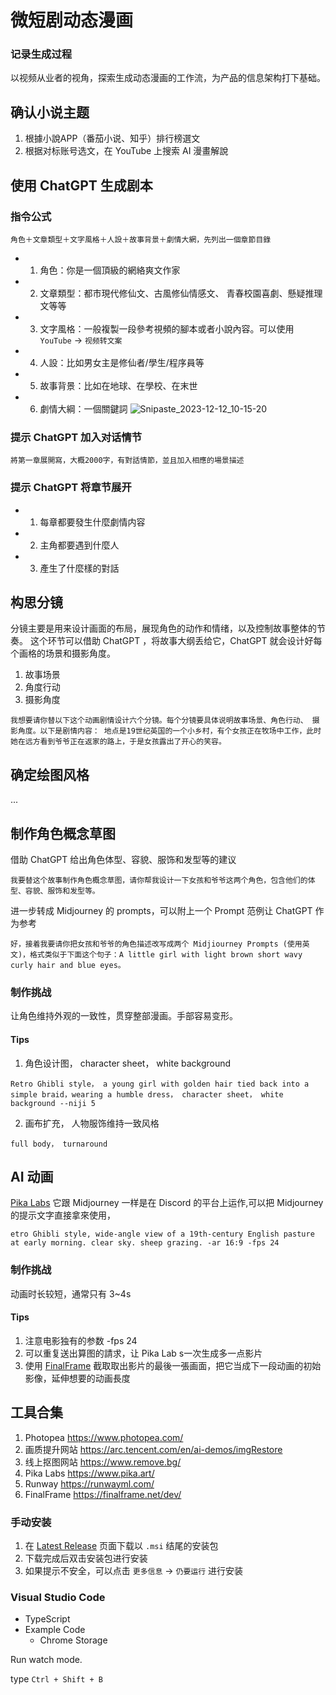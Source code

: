 # 微短剧动态漫画
### 记录生成过程
以视频从业者的视角，探索生成动态漫画的工作流，为产品的信息架构打下基础。

## 确认小说主题
1. 根據小說APP（番茄小说、知乎）排行榜選文
2. 根据对标账号选文，在 YouTube 上搜索 AI 漫畫解說

## 使用 ChatGPT 生成剧本

### 指令公式
```  
角色＋文章類型＋文字風格＋人設＋故事背景＋劇情大網，先列出一個章節目錄
```
* 1. 角色：你是一個頂級的網絡爽文作家
* 2. 文章類型：都市現代修仙文、古風修仙情感文、 青春校園喜劇、懸疑推理文等等
* 3. 文字風格：一般複製一段參考視頻的腳本或者小說內容。可以使用 `YouTube` -> `视频转文案` 
* 4. 人設：比如男女主是修仙者/學生/程序員等
* 5. 故事背景：比如在地球、在學校、在末世
* 6. 劇情大綱：一個關鍵詞
![Snipaste_2023-12-12_10-15-20](https://github.com/qingqing-ux/Short-play-generation/assets/107176473/8c5934e8-df42-40a7-b728-1cac84f8ad88)

### 提示 ChatGPT 加入对话情节
```  
將第一章展開寫，大概2000字，有對話情節，並且加入相應的場景描述
```
### 提示 ChatGPT 将章节展开

* 1. 每章都要發生什麼劇情内容          
* 2. 主角都要遇到什麼人
* 3. 產生了什麼樣的對話

 
## 构思分镜
分镜主要是用来设计画面的布局，展现角色的动作和情绪，以及控制故事整体的节奏。 这个环节可以借助 ChatGPT ，将故事大纲丢给它，ChatGPT 就会设计好每个画格的场景和摄影角度。
1. 故事场景
2. 角度行动
3. 摄影角度
```  
我想要请你替以下这个动画剧情设计六个分镜。每个分镜要具体说明故事场景、角色行动、 摄影角度。以下是剧情内容： 地点是19世纪英国的一个小乡村，有个女孩正在牧场中工作，此时她在远方看到爷爷正在返家的路上，于是女孩露出了开心的笑容。
```

## 确定绘图风格
...

## 制作角色概念草图
借助 ChatGPT 给出角色体型、容貌、服饰和发型等的建议
```
我要替这个故事制作角色概念草图，请你帮我设计一下女孩和爷爷这两个角色，包含他们的体型、容貌、服饰和发型等。
```
进一步转成 Midjourney 的 prompts，可以附上一个 Prompt 范例让 ChatGPT 作为参考
```
好，接着我要请你把女孩和爷爷的角色描述改写成两个 Midjiourney Prompts (使用英文)，格式类似于下面这个句子：A little girl with light brown short wavy curly hair and blue eyes。
```

### 制作挑战
让角色维持外观的一致性，贯穿整部漫画。手部容易变形。

#### Tips
1. 角色设计图， character sheet， white background
```
Retro Ghibli style， a young girl with golden hair tied back into a simple braid，wearing a humble dress， character sheet， white background --niji 5
```
2. 画布扩充， 人物服饰维持一致风格 
```
full body， turnaround
```

## AI 动画
[Pika Labs](https://www.pika.art/) 它跟 Midjourney 一样是在 Discord 的平台上运作,可以把 Midjourney 的提示文字直接拿來使用，

```
etro Ghibli style, wide-angle view of a 19th-century English pasture at early morning. clear sky. sheep grazing. -ar 16:9 -fps 24 
```
### 制作挑战
动画时长较短，通常只有 3~4s

#### Tips
1. 注意电影独有的参数 -fps 24
2. 可以重复送出算图的請求，让 Pika Lab s一次生成多一点影片
3. 使用 [FinalFrame](https://finalframe.net/dev/) 截取取出影片的最後一張画面，把它当成下一段动画的初始影像，延伸想要的动画長度



## 工具合集

1. Photopea  https://www.photopea.com/ 
2. 画质提升网站  https://arc.tencent.com/en/ai-demos/imgRestore
3. 线上抠图网站  https://www.remove.bg/
4. Pika Labs  https://www.pika.art/
5. Runway  https://runwayml.com/
6. FinalFrame  https://finalframe.net/dev/






### 手动安装

1. 在 [Latest Release](https://github.com/yetone/openai-translator/releases/latest) 页面下载以 `.msi` 结尾的安装包
2. 下载完成后双击安装包进行安装
3. 如果提示不安全，可以点击 `更多信息` -> `仍要运行` 进行安装

### Visual Studio Code
* TypeScript
* Example Code
    * Chrome Storage


Run watch mode.

type `Ctrl + Shift + B`

